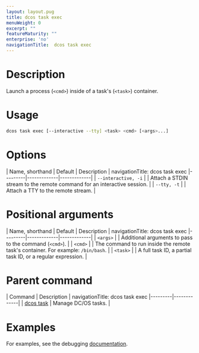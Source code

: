 ```yaml
---
layout: layout.pug
title: dcos task exec
menuWeight: 0
excerpt: ""
featureMaturity: ""
enterprise: 'no'
navigationTitle:  dcos task exec
---
```


<!-- This source repo for this topic is https://github.com/dcos/dcos-docs -->


# Description
Launch a process (`<cmd>`) inside of a task's (`<task>`) container.

# Usage

```bash
dcos task exec [--interactive --tty] <task> <cmd> [<args>...]
```

# Options

| Name, shorthand | Default | Description |
navigationTitle:  dcos task exec
|---------|-------------|-------------|
| `--interactive, -i`   |             |  Attach a STDIN stream to the remote command for an interactive session. |
| `--tty, -t`   |             |  Attach a TTY to the remote stream. |

# Positional arguments

| Name, shorthand | Default | Description |
navigationTitle:  dcos task exec
|---------|-------------|-------------|
| `<args>`   |             |  Additional arguments to pass to the command (`<cmd>`). |
| `<cmd>`   |             |  The command to run inside the remote task's container. For example: `/bin/bash`. |
| `<task>`   |             |  A full task ID, a partial task ID, or a regular expression. |

# Parent command

| Command | Description |
navigationTitle:  dcos task exec
|---------|-------------|
| [dcos task](/docs/1.9/cli/command-reference/dcos-task/)   | Manage DC/OS tasks. |  

# Examples

For examples, see the debugging [documentation](/docs/1.9/monitoring/debugging/).
